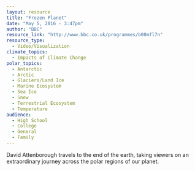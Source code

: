 ```yaml
---
layout: resource
title: "Frozen Planet"
date: "May 5, 2016 - 3:47pm"
author: "BBC"
resource_link: "http://www.bbc.co.uk/programmes/b00mfl7n"
resource_type:
  - Video/Visualization
climate_topics:
  - Impacts of Climate Change
polar_topics:
  - Antarctic
  - Arctic
  - Glaciers/Land Ice
  - Marine Ecosystem
  - Sea Ice
  - Snow
  - Terrestrial Ecosystem
  - Temperature
audience:
  - High School
  - College
  - General
  - Family
---
```


David Attenborough travels to the end of the earth, taking viewers on an extraordinary journey across the polar regions of our planet.